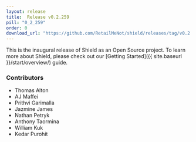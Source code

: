 ```yaml
---
layout: release
title:  Release v0.2.259
pill: "0_2_259"
order: 0
download_url: "https://github.com/RetailMeNot/shield/releases/tag/v0.2.259"
---
```

This is the inaugural release of Shield as an Open Source project.  To learn more about Shield, please check out our
[Getting Started]({{ site.baseurl }}/start/overview/) guide.

### Contributors
- Thomas Alton
- AJ Maffei
- Prithvi Garimalla
- Jazmine James
- Nathan Petryk
- Anthony Taormina
- William Kuk
- Kedar Purohit
